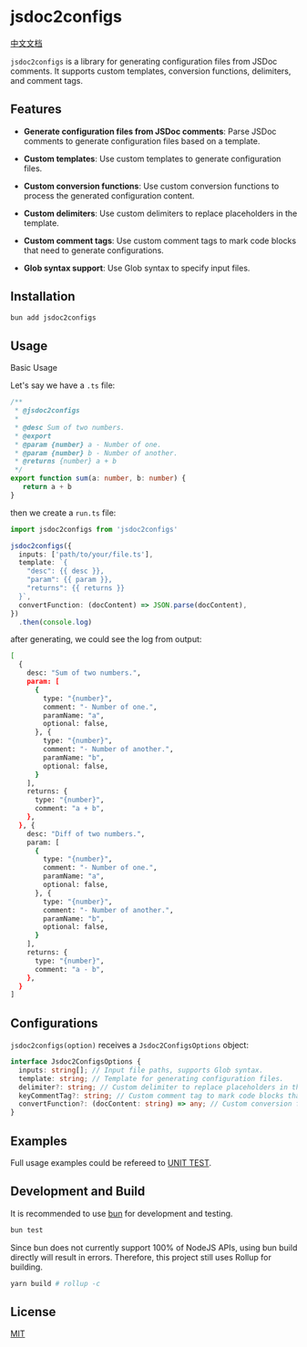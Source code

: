 # jsdoc2configs
[中文文档](./README.zh.md)

`jsdoc2configs` is a library for generating configuration files from JSDoc comments. It supports custom templates, conversion functions, delimiters, and comment tags.

## Features
- **Generate configuration files from JSDoc comments**: Parse JSDoc comments to generate configuration files based on a template.

- **Custom templates**: Use custom templates to generate configuration files.

- **Custom conversion functions**: Use custom conversion functions to process the generated configuration content.

- **Custom delimiters**: Use custom delimiters to replace placeholders in the template.

- **Custom comment tags**: Use custom comment tags to mark code blocks that need to generate configurations.

- **Glob syntax support**: Use Glob syntax to specify input files.

## Installation
```bash
bun add jsdoc2configs
```

## Usage
Basic Usage

Let's say we have a `.ts` file:

```ts
/**
 * @jsdoc2configs
 * 
 * @desc Sum of two numbers.
 * @export
 * @param {number} a - Number of one.
 * @param {number} b - Number of another.
 * @returns {number} a + b
 */
export function sum(a: number, b: number) {
   return a + b
}
```

then we create a `run.ts` file: 

```ts
import jsdoc2configs from 'jsdoc2configs'

jsdoc2configs({
  inputs: ['path/to/your/file.ts'],
  template: `{
    "desc": {{ desc }},
    "param": {{ param }},
    "returns": {{ returns }}
  }`,
  convertFunction: (docContent) => JSON.parse(docContent),
})
  .then(console.log)
```

after generating, we could see the log from output:

```bash
[
  {
    desc: "Sum of two numbers.",
    param: [
      {
        type: "{number}",
        comment: "- Number of one.",
        paramName: "a",
        optional: false,
      }, {
        type: "{number}",
        comment: "- Number of another.",
        paramName: "b",
        optional: false,
      }
    ],
    returns: {
      type: "{number}",
      comment: "a + b",
    },
  }, {
    desc: "Diff of two numbers.",
    param: [
      {
        type: "{number}",
        comment: "- Number of one.",
        paramName: "a",
        optional: false,
      }, {
        type: "{number}",
        comment: "- Number of another.",
        paramName: "b",
        optional: false,
      }
    ],
    returns: {
      type: "{number}",
      comment: "a - b",
    },
  }
]
```

## Configurations

`jsdoc2configs(option)` receives a `Jsdoc2ConfigsOptions` object:

```ts
interface Jsdoc2ConfigsOptions {
  inputs: string[]; // Input file paths, supports Glob syntax.
  template: string; // Template for generating configuration files.
  delimiter?: string; // Custom delimiter to replace placeholders in the template, default to "{{}}"
  keyCommentTag?: string; // Custom comment tag to mark code blocks that need to generate configurations, default to "jsdoc2configs"
  convertFunction?: (docContent: string) => any; // Custom conversion function to process the generated configuration content.
}

```

## Examples
Full usage examples could be refereed to [UNIT TEST](./test/index.spec.ts).

## Development and Build
It is recommended to use [bun](https://bun.sh/) for development and testing.

```bash
bun test
```

Since bun does not currently support 100% of NodeJS APIs, using bun build directly will result in errors. Therefore, this project still uses Rollup for building.

```bash
yarn build # rollup -c
```

## License
[MIT](./LICENSE)
